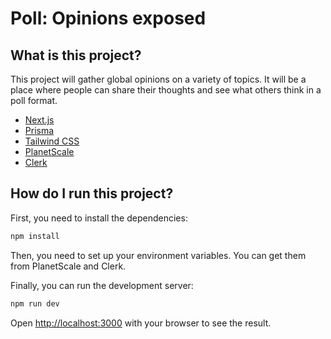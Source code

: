 # Poll: Opinions exposed

## What is this project?

This project will gather global opinions on a variety of topics. It will be a place where people can share their thoughts and see what others think in a poll format.

- [Next.js](https://nextjs.org)
- [Prisma](https://prisma.io)
- [Tailwind CSS](https://tailwindcss.com)
- [PlanetScale](https://planetscale.com)
- [Clerk](https://clerk.dev)

## How do I run this project?

First, you need to install the dependencies:

```bash
npm install
```

Then, you need to set up your environment variables. You can get them from PlanetScale and Clerk.

Finally, you can run the development server:

```bash
npm run dev
```

Open [http://localhost:3000](http://localhost:3000) with your browser to see the result.
